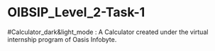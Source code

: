 # OIBSIP_Level_2-Task-1
#Calculator_dark&light_mode :
A Calculator created under the virtual internship program of Oasis Infobyte.
